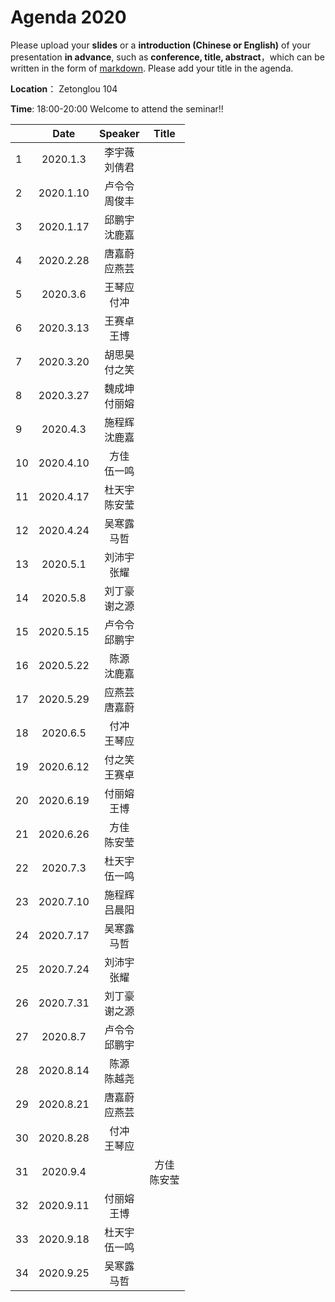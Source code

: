 # Agenda 2020
Please upload your **slides** or a **introduction (Chinese or English)** of your presentation **in advance**,
such as **conference, title, abstract**，which can be written in the form of [markdown](http://sspai.com/25137). Please add your title in the agenda.

**Location**： Zetonglou 104

**Time**: 18:00-20:00  Welcome to attend the seminar!!

||Date|Speaker|Title|
|---|:---:|:---:|:---:|
|1|2020.1.3|李宇薇<br>刘倩君||
|2|2020.1.10|卢令令<br>周俊丰||
|3|2020.1.17|邱鹏宇<br>沈鹿嘉||
|4| 2020.2.28 |唐嘉蔚<br>应燕芸||
|5| 2020.3.6 |王琴应<br>付冲||
|6| 2020.3.13 |王赛卓<br>王博||
|7| 2020.3.20 |胡思昊<br>付之笑||
|8| 2020.3.27 |魏成坤<br>付丽嫆||
|9| 2020.4.3 |施程辉<br>沈鹿嘉||
|10| 2020.4.10 |方佳<br>伍一鸣||
|11| 2020.4.17 |杜天宇<br>陈安莹||
|12|2020.4.24|吴寒露<br>马哲||
|13|2020.5.1|刘沛宇<br>张耀||
|14|2020.5.8|刘丁豪<br>谢之源||
|15|2020.5.15|卢令令<br>邱鹏宇||
|16|2020.5.22|陈源<br>沈鹿嘉||
|17|2020.5.29|应燕芸<br>唐嘉蔚||
|18|2020.6.5|付冲<br>王琴应||
|19|2020.6.12|付之笑<br>王赛卓||
|20|2020.6.19|付丽嫆<br>王博|
|21|2020.6.26|方佳<br>陈安莹|
|22|2020.7.3|杜天宇<br>伍一鸣|
|23|2020.7.10|施程辉<br>吕晨阳|
|24|2020.7.17|吴寒露<br>马哲|
|25|2020.7.24|刘沛宇<br>张耀|
|26|2020.7.31|刘丁豪<br>谢之源|
|27|2020.8.7|卢令令<br>邱鹏宇|
|28|2020.8.14|陈源<br>陈越尧|
|29|2020.8.21|唐嘉蔚<br>应燕芸|
|30|2020.8.28|付冲<br>王琴应|
|31|2020.9.4||方佳<br>陈安莹|
|32|2020.9.11|付丽嫆<br>王博|
|33|2020.9.18|杜天宇<br>伍一鸣|
|34|2020.9.25|吴寒露<br>马哲|
